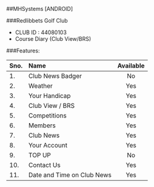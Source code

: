 ##MHSystems [ANDROID]

###Redlibbets Golf Club

- CLUB ID : 44080103
- Course Diary (Club View/BRS)


###Features:

| Sno. | Name              | Available      |
| ---- |:----------------  | :------------: |
| 1.   | Club News Badger  | No             |
| 2.   | Weather           | Yes            |
| 3.   | Your Handicap     | Yes            |
| 4.   | Club View / BRS   | Yes            |
| 5.   | Competitions      | Yes            |
| 6.   | Members           | Yes            |
| 7.   | Club News         | Yes            |
| 8.   | Your Account      | Yes            |
| 9.   | TOP UP            | No             |
| 10.  | Contact Us        | Yes            |
| 11.  | Date and Time on Club News | Yes   |

